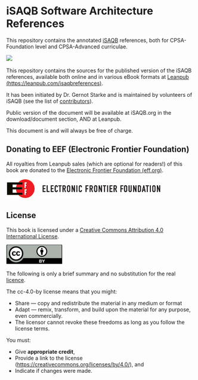 
# iSAQB Software Architecture References

This repository contains the annotated [iSAQB](https://isaqb.org) references,
both for CPSA-Foundation level and CPSA-Advanced curriculae.

![](./images/cover-references-small.jpg)

This repository contains the sources for the published version of
the iSAQB references, available both online and in various eBook formats
at [Leanpub (https://leanpub.com/isaqbreferences)](https://leanpub.com/isaqbreferences).

It has been initiated by Dr. Gernot Starke and is maintained by volunteers
of iSAQB (see the list of [contributors]()).

Public version of the document will be available at iSAQB.org in the download/document section, AND at Leanpub.


This document is and will always be free of charge.


## Donating to EEF (Electronic Frontier Foundation)

All royalties from Leanpub sales (which are optional for readers!)
of this book are donated to
the [Electronic Frontier Foundation (eff.org)](http://eff.org).

![](./images/eff-logo-name-72.jpg)


## License

This book is licensed under a
[Creative Commons Attribution 4.0 International License](https://creativecommons.org/licenses/by/4.0/).


![](./images/cc-by.png)

The following is only a brief summary and no substitution for the real
[licence](https://creativecommons.org/licenses/by/4.0/).


The cc-4.0-by license means that you might:

* Share — copy and redistribute the material in any medium or format
* Adapt — remix, transform, and build upon the material for any purpose, even commercially.
* The licensor cannot revoke these freedoms as long as you follow the license terms.

You must:

* Give **appropriate credit**,
* Provide a link to the license (https://creativecommons.org/licenses/by/4.0/), and
* Indicate if changes were made.

